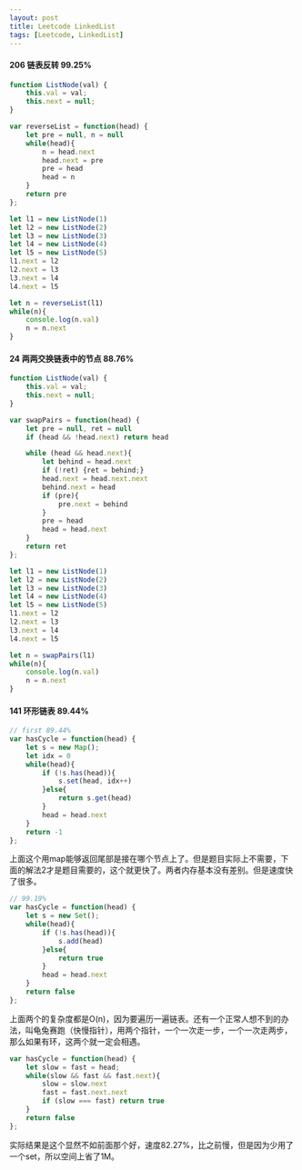 ```yaml
---
layout: post
title: Leetcode LinkedList
tags: [Leetcode, LinkedList]
---
```


#### 206 链表反转 99.25%

```js
function ListNode(val) {
	this.val = val;
	this.next = null;
}

var reverseList = function(head) {
	let pre = null, n = null
	while(head){
		n = head.next
		head.next = pre
		pre = head
		head = n
	}
	return pre
};

let l1 = new ListNode(1)
let l2 = new ListNode(2)
let l3 = new ListNode(3)
let l4 = new ListNode(4)
let l5 = new ListNode(5)
l1.next = l2
l2.next = l3
l3.next = l4
l4.next = l5

let n = reverseList(l1)
while(n){
	console.log(n.val)
	n = n.next
}
```

#### 24 两两交换链表中的节点  88.76%

```js
function ListNode(val) {
	this.val = val;
	this.next = null;
}

var swapPairs = function(head) {
	let pre = null, ret = null
	if (head && !head.next) return head

	while (head && head.next){
		let behind = head.next
		if (!ret) {ret = behind;}
		head.next = head.next.next
		behind.next = head
		if (pre){
			pre.next = behind
		}
		pre = head
		head = head.next
	}
	return ret
};

let l1 = new ListNode(1)
let l2 = new ListNode(2)
let l3 = new ListNode(3)
let l4 = new ListNode(4)
let l5 = new ListNode(5)
l1.next = l2
l2.next = l3
l3.next = l4
l4.next = l5

let n = swapPairs(l1)
while(n){
	console.log(n.val)
	n = n.next
}
```

#### 141 环形链表 89.44%

```js
// first 89.44%
var hasCycle = function(head) {
	let s = new Map();
	let idx = 0
	while(head){
		if (!s.has(head)){
			s.set(head, idx++)
		}else{
			return s.get(head)
		}
		head = head.next
	}
	return -1
};
```

上面这个用map能够返回尾部是接在哪个节点上了。但是题目实际上不需要，下面的解法2才是题目需要的，这个就更快了。两者内存基本没有差别。但是速度快了很多。

```js
// 99.19%
var hasCycle = function(head) {
	let s = new Set();
	while(head){
		if (!s.has(head)){
			s.add(head)
		}else{
			return true
		}
		head = head.next
	}
	return false
};
```

上面两个的复杂度都是O(n)，因为要遍历一遍链表。还有一个正常人想不到的办法，叫龟兔赛跑（快慢指针），用两个指针，一个一次走一步，一个一次走两步，那么如果有环，这两个就一定会相遇。

```js
var hasCycle = function(head) {
	let slow = fast = head;
	while(slow && fast && fast.next){
		slow = slow.next
		fast = fast.next.next
		if (slow === fast) return true
	}
	return false
};
```

实际结果是这个显然不如前面那个好，速度82.27%，比之前慢，但是因为少用了一个set，所以空间上省了1M。

